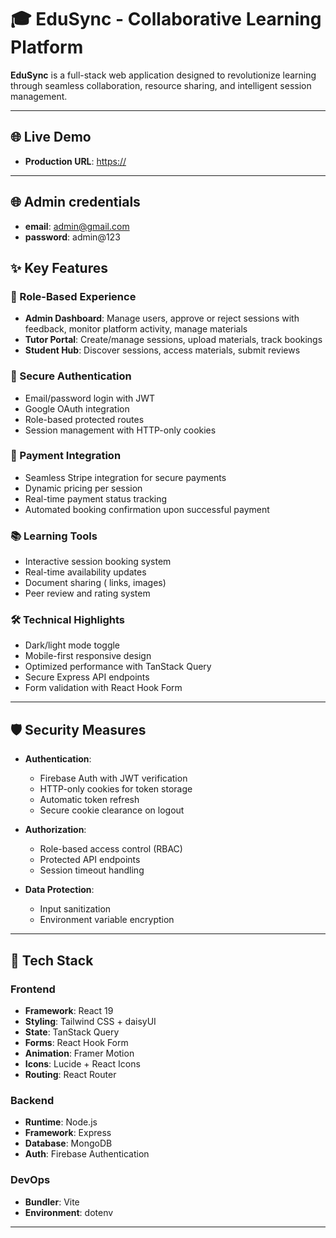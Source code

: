 # 🎓 EduSync - Collaborative Learning Platform

**EduSync** is a full-stack web application designed to revolutionize learning through seamless collaboration, resource sharing, and intelligent session management.

---

## 🌐 Live Demo

- **Production URL**: [https://](https://)

---

## 🌐 Admin credentials

- **email**: admin@gmail.com
- **password**: admin@123

## ✨ Key Features

### 👥 Role-Based Experience

- **Admin Dashboard**: Manage users, approve or reject sessions with feedback, monitor platform activity, manage materials
- **Tutor Portal**: Create/manage sessions, upload materials, track bookings
- **Student Hub**: Discover sessions, access materials, submit reviews

### 🔐 Secure Authentication

- Email/password login with JWT
- Google OAuth integration
- Role-based protected routes
- Session management with HTTP-only cookies

### 🔐 Payment Integration

- Seamless Stripe integration for secure payments
- Dynamic pricing per session
- Real-time payment status tracking
- Automated booking confirmation upon successful payment

### 📚 Learning Tools

- Interactive session booking system
- Real-time availability updates
- Document sharing ( links, images)
- Peer review and rating system

### 🛠️ Technical Highlights

- Dark/light mode toggle
- Mobile-first responsive design
- Optimized performance with TanStack Query
- Secure Express API endpoints
- Form validation with React Hook Form

---

## 🛡️ Security Measures

- **Authentication**:

  - Firebase Auth with JWT verification
  - HTTP-only cookies for token storage
  - Automatic token refresh
  - Secure cookie clearance on logout

- **Authorization**:

  - Role-based access control (RBAC)
  - Protected API endpoints
  - Session timeout handling

- **Data Protection**:
  - Input sanitization
  - Environment variable encryption

---

## 🧰 Tech Stack

### Frontend

- **Framework**: React 19
- **Styling**: Tailwind CSS + daisyUI
- **State**: TanStack Query
- **Forms**: React Hook Form
- **Animation**: Framer Motion
- **Icons**: Lucide + React Icons
- **Routing**: React Router

### Backend

- **Runtime**: Node.js
- **Framework**: Express
- **Database**: MongoDB
- **Auth**: Firebase Authentication

### DevOps

- **Bundler**: Vite
- **Environment**: dotenv

---
